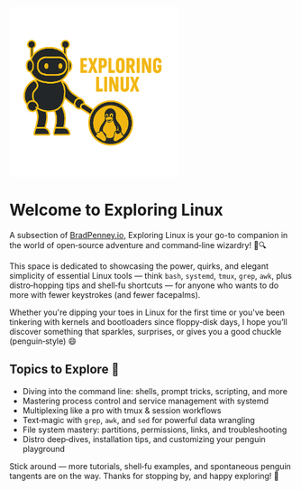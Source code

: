 <img src="images/exploring_linux.png" alt="Exploring Linux"  class="img-responsive-right" width="300">

# Welcome to Exploring Linux

A subsection of [BradPenney.io](https://bradpenney.io), Exploring Linux is
your go-to companion in the world of open‑source adventure and command‑line
wizardry! 🐧🔍

This space is dedicated to showcasing the power, quirks, and elegant simplicity
of essential Linux tools — think `bash`, `systemd`, `tmux`, `grep`, `awk`,
plus distro‑hopping tips and shell‑fu shortcuts — for anyone who wants to do
more with fewer keystrokes (and fewer facepalms).

Whether you're dipping your toes in Linux for the first time or you've been
tinkering with kernels and bootloaders since floppy‑disk days, I hope you’ll
discover something that sparkles, surprises, or gives you a good chuckle
(penguin‑style) 😄

## Topics to Explore 🐧

- Diving into the command line: shells, prompt tricks, scripting, and more
- Mastering process control and service management with systemd
- Multiplexing like a pro with tmux & session workflows
- Text‑magic with `grep`, `awk`, and `sed` for powerful data wrangling
- File system mastery: partitions, permissions, links, and troubleshooting
- Distro deep‑dives, installation tips, and customizing your penguin playground

Stick around — more tutorials, shell‑fu examples, and spontaneous penguin
tangents are on the way. Thanks for stopping by, and happy exploring! 👋
